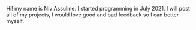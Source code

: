 Hi! my name is Niv Assuline. I started programming in July 2021. I will post all of my projects, I would love good and bad feedback so I can better myself.
